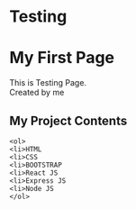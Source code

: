# Testing
<html>
  <body>
    <h1>My First Page</h1>
    <p>This is Testing Page.
    <br>
    Created by me</p>
    <h2>My Project Contents</h2>
    
    <ol>
    <li>HTML
    <li>CSS
    <li>BOOTSTRAP
    <li>React JS
    <li>Express JS
    <li>Node JS
    </ol>
  </body>
</html>
